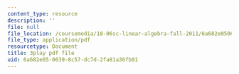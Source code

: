 ```yaml
---
content_type: resource
description: ''
file: null
file_location: /coursemedia/18-06sc-linear-algebra-fall-2011/6a682e0506398c57dc7d2fa81a36fb01_9Q1q7s1jTzU.pdf
file_type: application/pdf
resourcetype: Document
title: 3play pdf file
uid: 6a682e05-0639-8c57-dc7d-2fa81a36fb01
---
```

